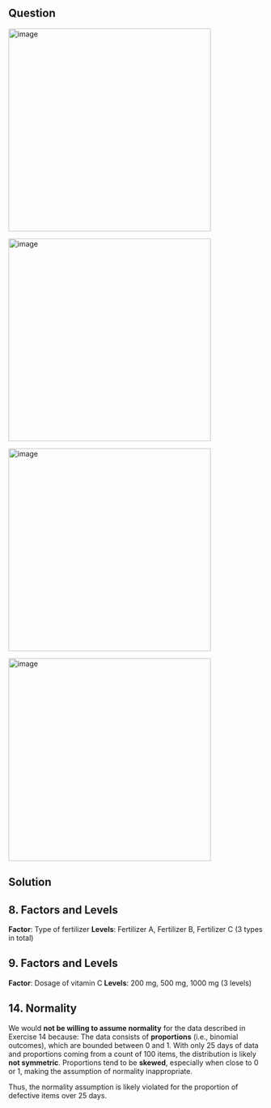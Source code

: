 ## Question

<img width="400" alt="image" src="https://github.com/user-attachments/assets/ddb5be29-aeac-4223-8f89-3ae97806acb7" /><br>

<img width="400" alt="image" src="https://github.com/user-attachments/assets/7e1a5edd-e5bd-4ae8-9590-87827c037d66" /><br>

<img width="400" alt="image" src="https://github.com/user-attachments/assets/e8d58f49-36ea-400e-b88d-14ce40627ed0" /><br>

<img width="400" alt="image" src="https://github.com/user-attachments/assets/a49bb11d-3bff-4661-858b-287b5721069c" />


## Solution

## 8. Factors and Levels
 **Factor**: Type of fertilizer
 **Levels**: Fertilizer A, Fertilizer B, Fertilizer C (3 types in total)

## 9. Factors and Levels
 **Factor**: Dosage of vitamin C
 **Levels**: 200 mg, 500 mg, 1000 mg (3 levels)



## 14. Normality
We would **not be willing to assume normality** for the data described in Exercise 14 because:
The data consists of **proportions** (i.e., binomial outcomes), which are bounded between 0 and 1.
With only 25 days of data and proportions coming from a count of 100 items, the distribution is likely **not symmetric**.
Proportions tend to be **skewed**, especially when close to 0 or 1, making the assumption of normality inappropriate.

Thus, the normality assumption is likely violated for the proportion of defective items over 25 days.
